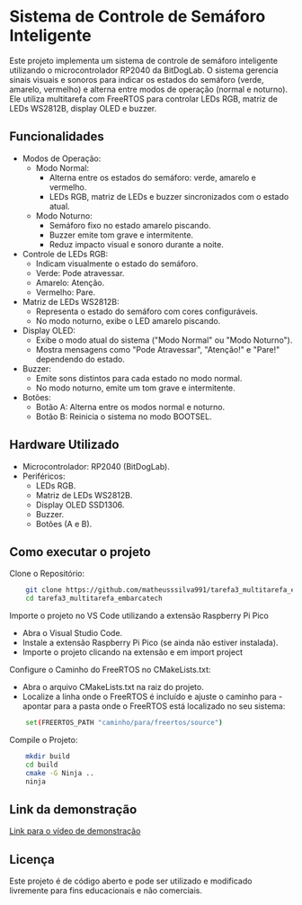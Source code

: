 # Sistema de Controle de Semáforo Inteligente

Este projeto implementa um sistema de controle de semáforo inteligente utilizando o microcontrolador RP2040 da BitDogLab. O sistema gerencia sinais visuais e sonoros para indicar os estados do semáforo (verde, amarelo, vermelho) e alterna entre modos de operação (normal e noturno). Ele utiliza multitarefa com FreeRTOS para controlar LEDs RGB, matriz de LEDs WS2812B, display OLED e buzzer.

## Funcionalidades

- Modos de Operação:
  - Modo Normal:
    - Alterna entre os estados do semáforo: verde, amarelo e vermelho.
    - LEDs RGB, matriz de LEDs e buzzer sincronizados com o estado atual.
  - Modo Noturno:
    - Semáforo fixo no estado amarelo piscando.
    - Buzzer emite tom grave e intermitente.
    - Reduz impacto visual e sonoro durante a noite.
- Controle de LEDs RGB:
  - Indicam visualmente o estado do semáforo.
  - Verde: Pode atravessar.
  - Amarelo: Atenção.
  - Vermelho: Pare.
- Matriz de LEDs WS2812B:
  - Representa o estado do semáforo com cores configuráveis.
  - No modo noturno, exibe o LED amarelo piscando.
- Display OLED:
  - Exibe o modo atual do sistema ("Modo Normal" ou "Modo Noturno").
  - Mostra mensagens como "Pode Atravessar", "Atenção!" e "Pare!" dependendo do estado.
- Buzzer:
  - Emite sons distintos para cada estado no modo normal.
  - No modo noturno, emite um tom grave e intermitente.
- Botões:
  - Botão A: Alterna entre os modos normal e noturno.
  - Botão B: Reinicia o sistema no modo BOOTSEL.

## Hardware Utilizado

- Microcontrolador: RP2040 (BitDogLab).
- Periféricos:
  - LEDs RGB.
  - Matriz de LEDs WS2812B.
  - Display OLED SSD1306.
  - Buzzer.
  - Botões (A e B).

## Como executar o projeto

Clone o Repositório:

```bash
    git clone https://github.com/matheusssilva991/tarefa3_multitarefa_embarcatech.git
    cd tarefa3_multitarefa_embarcatech
```

Importe o projeto no VS Code utilizando a extensão Raspberry Pi Pico

- Abra o Visual Studio Code.
- Instale a extensão Raspberry Pi Pico (se ainda não estiver instalada).
- Importe o projeto clicando na extensão e em import project

Configure o Caminho do FreeRTOS no CMakeLists.txt:

- Abra o arquivo CMakeLists.txt na raiz do projeto.
- Localize a linha onde o FreeRTOS é incluído e ajuste o caminho para - apontar para a pasta onde o FreeRTOS está localizado no seu sistema:

```bash
    set(FREERTOS_PATH "caminho/para/freertos/source")
```

Compile o Projeto:

```bash
    mkdir build
    cd build
    cmake -G Ninja ..
    ninja
```

## Link da demonstração

[Link para o vídeo de demonstração](https://www.drive.com)

## Licença

Este projeto é de código aberto e pode ser utilizado e modificado livremente para fins educacionais e não comerciais.
